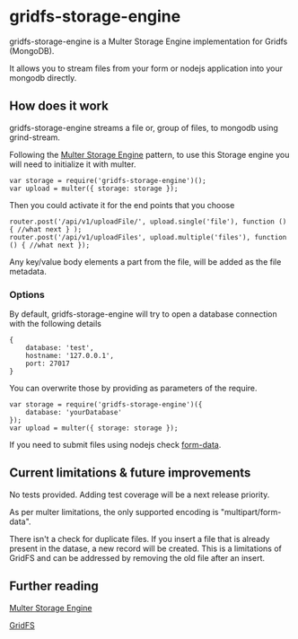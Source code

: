 # gridfs-storage-engine

gridfs-storage-engine is a Multer Storage Engine implementation for Gridfs (MongoDB).

It allows you to stream files from your form or nodejs application into your mongodb directly.

## How does it work

gridfs-storage-engine streams a file or, group of files, to mongodb using grind-stream.

Following the [Multer Storage Engine](https://github.com/expressjs/multer/blob/master/StorageEngine.md) pattern, to use this Storage engine you will need to initialize it with multer. 

```
var storage = require('gridfs-storage-engine')();
var upload = multer({ storage: storage });
```

Then you could activate it for the end points that you choose

```
router.post('/api/v1/uploadFile/', upload.single('file'), function () { //what next } );
router.post('/api/v1/uploadFiles', upload.multiple('files'), function () { //what next });
```

Any key/value body elements a part from the file, will be added as the file metadata.

### Options

By default, gridfs-storage-engine will try to open a database connection with the following details

```
{
    database: 'test',
    hostname: '127.0.0.1',
    port: 27017
}
```

You can overwrite those by providing as parameters of the require.

```
var storage = require('gridfs-storage-engine')({
    database: 'yourDatabase'
});
var upload = multer({ storage: storage });
```

If you need to submit files using nodejs check [form-data](https://www.npmjs.com/package/form-data).

## Current limitations & future improvements

No tests provided. Adding test coverage will be a next release priority.

As per multer limitations, the only supported encoding is "multipart/form-data".

There isn't a check for duplicate files. If you insert a file that is already present in the datase, a new record will be created. This is a limitations of GridFS and can be addressed by removing the old file after an insert.

## Further reading

[Multer Storage Engine](https://github.com/expressjs/multer/blob/master/StorageEngine.md)

[GridFS](http://docs.mongodb.org/manual/core/gridfs/)